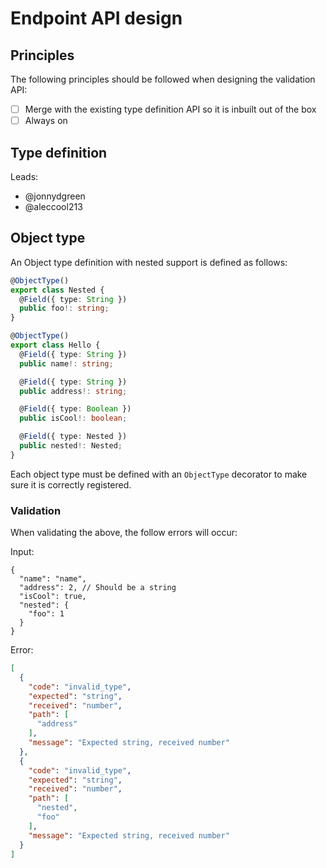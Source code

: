 # Endpoint API design

## Principles

The following principles should be followed when designing the validation API:

- [ ] Merge with the existing type definition API so it is inbuilt out of the
      box
- [ ] Always on

## Type definition

Leads:

- @jonnydgreen
- @aleccool213

## Object type

An Object type definition with nested support is defined as follows:

```typescript
@ObjectType()
export class Nested {
  @Field({ type: String })
  public foo!: string;
}

@ObjectType()
export class Hello {
  @Field({ type: String })
  public name!: string;

  @Field({ type: String })
  public address!: string;

  @Field({ type: Boolean })
  public isCool!: boolean;

  @Field({ type: Nested })
  public nested!: Nested;
}
```

Each object type must be defined with an `ObjectType` decorator to make sure it
is correctly registered.

### Validation

When validating the above, the follow errors will occur:

Input:

```jsonc
{
  "name": "name",
  "address": 2, // Should be a string
  "isCool": true,
  "nested": {
    "foo": 1
  }
}
```

Error:

```json
[
  {
    "code": "invalid_type",
    "expected": "string",
    "received": "number",
    "path": [
      "address"
    ],
    "message": "Expected string, received number"
  },
  {
    "code": "invalid_type",
    "expected": "string",
    "received": "number",
    "path": [
      "nested",
      "foo"
    ],
    "message": "Expected string, received number"
  }
]
```
